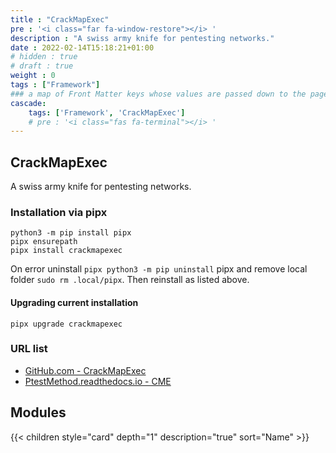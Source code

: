 ```yaml
---
title : "CrackMapExec"
pre : '<i class="far fa-window-restore"></i> '
description : "A swiss army knife for pentesting networks."
date : 2022-02-14T15:18:21+01:00
# hidden : true
# draft : true
weight : 0
tags : ["Framework"]
### a map of Front Matter keys whose values are passed down to the page's descendants unless overwritten by self or a closer ancestor's cascade. 
cascade:
    tags: ['Framework', 'CrackMapExec']
    # pre : '<i class="fas fa-terminal"></i> '
---
```


## CrackMapExec

A swiss army knife for pentesting networks.

### Installation via pipx

```plain
python3 -m pip install pipx
pipx ensurepath
pipx install crackmapexec
```

On error uninstall `pipx python3 -m pip uninstall` pipx and remove local folder `sudo rm .local/pipx`. Then reinstall as listed above.

#### Upgrading current installation

```plain
pipx upgrade crackmapexec
```

### URL list

* [GitHub.com - CrackMapExec](https://github.com/byt3bl33d3r/CrackMapExec/)
* [PtestMethod.readthedocs.io - CME](https://ptestmethod.readthedocs.io/en/latest/cme.html)

## Modules

{{< children style="card" depth="1" description="true" sort="Name"  >}}
